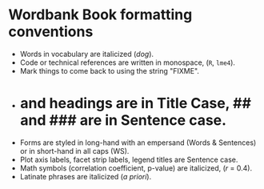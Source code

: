 # Wordbank Book formatting conventions

* Words in vocabulary are italicized (*dog*).
* Code or technical references are written in monospace, (`R`, `lme4`).
* Mark things to come back to using the string "FIXME".
* # and headings are in Title Case, ## and ### are in Sentence case. 
* Forms are styled in long-hand with an empersand (Words & Sentences) or in short-hand in all caps (WS).
* Plot axis labels, facet strip labels, legend titles are Sentence case.
* Math symbols (correlation coefficient, p-value) are italicized, (*r* = 0.4).
* Latinate phrases are italicized (*a priori*).
